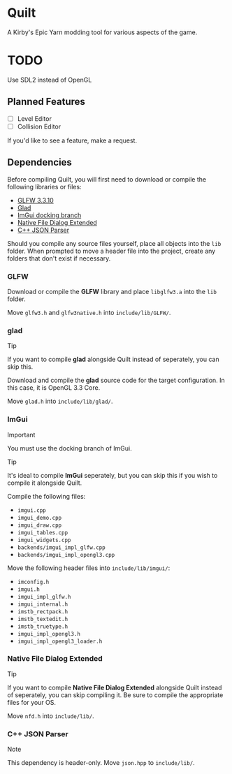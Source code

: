 # Quilt
A Kirby's Epic Yarn modding tool for various aspects of the game.

# TODO
Use SDL2 instead of OpenGL

## Planned Features
- [ ] Level Editor
- [ ] Collision Editor

If you'd like to see a feature, make a request.

## Dependencies
Before compiling Quilt, you will first need to download or compile the following libraries or files:

- [GLFW 3.3.10](https://github.com/glfw/glfw/releases/tag/3.3.10)
- [Glad](https://glad.dav1d.de/)
- [ImGui docking branch](https://github.com/ocornut/imgui/tree/docking)
- [Native File Dialog Extended](https://github.com/btzy/nativefiledialog-extended)
- [C++ JSON Parser](https://github.com/nlohmann/json)

Should you compile any source files yourself, place all objects into the `lib` folder. When prompted to move a header file into the project, create any folders that don't exist if necessary.

### GLFW
Download or compile the **GLFW** library and place `libglfw3.a` into the `lib` folder.

Move `glfw3.h` and `glfw3native.h` into `include/lib/GLFW/`.
### glad
> [!TIP]
> If you want to compile **glad** alongside Quilt instead of seperately, you can skip this.

Download and compile the **glad** source code for the target configuration. In this case, it is OpenGL 3.3 Core.

Move `glad.h` into `include/lib/glad/`.

### ImGui
> [!IMPORTANT]
> You must use the docking branch of ImGui.

> [!TIP]
> It's ideal to compile **ImGui** seperately, but you can skip this if you wish to compile it alongside Quilt.

Compile the following files:
- `imgui.cpp`
- `imgui_demo.cpp`
- `imgui_draw.cpp`
- `imgui_tables.cpp`
- `imgui_widgets.cpp`
- `backends/imgui_impl_glfw.cpp`
- `backends/imgui_impl_opengl3.cpp`

Move the following header files into `include/lib/imgui/`:
- `imconfig.h`
- `imgui.h`
- `imgui_impl_glfw.h`
- `imgui_internal.h`
- `imstb_rectpack.h`
- `imstb_textedit.h`
- `imstb_truetype.h`
- `imgui_impl_opengl3.h`
- `imgui_impl_opengl3_loader.h`

### Native File Dialog Extended
> [!TIP]
> If you want to compile **Native File Dialog Extended** alongside Quilt instead of seperately, you can skip compiling it. Be sure to compile the appropriate files for your OS.

Move `nfd.h` into `include/lib/`.

### C++ JSON Parser
> [!NOTE]
> This dependency is header-only. Move `json.hpp` to `include/lib/`.